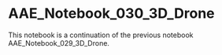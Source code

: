 # AAE_Notebook_030_3D_Drone
This notebook is a continuation of the previous notebook AAE_Notebook_029_3D_Drone.
